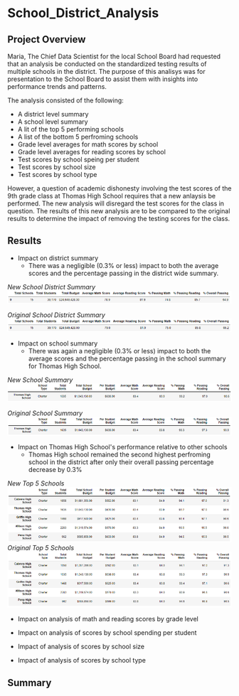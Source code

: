 # School_District_Analysis
## Project Overview
Maria, The Chief Data Scientist for the local School Board had requested that an analysis be conducted on the standardized testing results of multiple schools in the district. The purpose of this analisys was for presentation to the School Board to assist them with insights into performance trends and patterns. 

The analysis consisted of the following:
- A district level summary
- A school level summary
- A lit of the top 5 performing schools
- A list of the bottom 5 perfroming schools
- Grade level averages for math scores by school
- Grade level averages for reading scores by school
- Test scores by school speing per student
- Test scores by school size
- Test scores by school type
     
However, a question of academic dishonesty involving the test scores of the 9th grade class at Thomas High School requires that a new anlaysis be performed. The new analysis will disregard the test scores for the class in question. The results of this new analysis are to be compared to the original results to determine the impact of removing the testing scores for the class.

## Results

- Impact on district summary
     - There was a negligible (0.3% or less) impact to both the average scores and the percentage passing in the district wide summary.

*New School District Summary*
![New District Summary](./Resources/new_district_summary.png)

*Original School District Summary*
![Original District Summary](./Resources/original_district_summary.png)

- Impact on school summary
     - There was again a negligible (0.3% or less) impact to both the average scores and the percentage passing in the school summary for Thomas High School.

*New School Summary*
![New School Summary](./Resources/new_THS_school_summary.png)

*Original School Summary*
![Original School Summary](./Resources/original_THS_school_summary.png)

- Impact on Thomas High School's performance relative to other schools
     - Thomas High school remained the second highest perfroming school in the district after only their overall passing percentage decrease by 0.3%

*New Top 5 Schools*
![New Top 5 Schools](./Resources/new_top_five_schools.png)
*Original Top 5 Schools*
![Original Top 5 Schools](./Resources/original_top_five_schools.png)

- Impact on analysis of math and reading scores by grade level

- Impact on analysis of scores by school spending per student

- Impact of analysis of scores by school size

- Impact of analysis of scores by school type

## Summary
